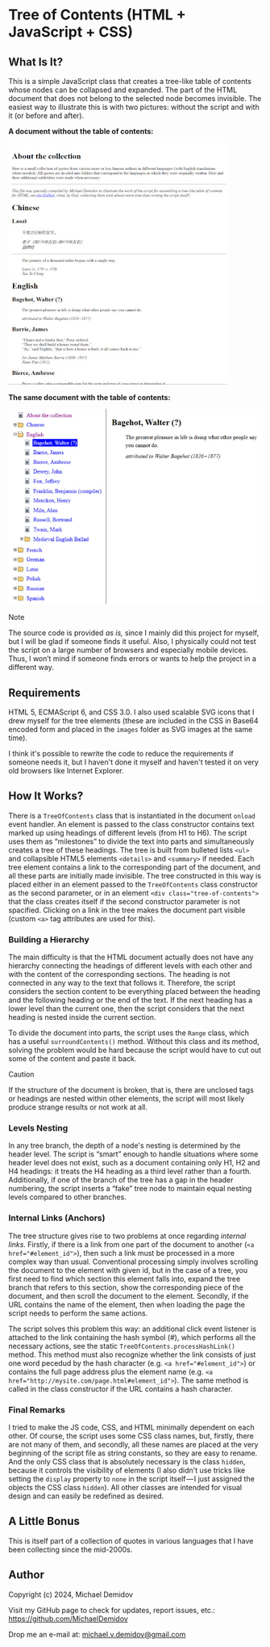Tree of Contents (HTML + JavaScript + CSS)
==========================================

What Is It?
-----------

This is a simple JavaScript class that creates a tree-like table of contents whose nodes can be collapsed and expanded. The part of the HTML document that does not belong to the selected node becomes invisible. The easiest way to illustrate this is with two pictures: without the script and with it (or before and after).

**A document without the table of contents:**

![A document without the table of contents](images/no_toc.jpg)

**The same document with the table of contents:**

![The same document with the table of contents](images/toc.jpg)

> [!NOTE]
> The source code is provided *as is,* since I mainly did this project for myself, but I will be glad if someone finds it useful. Also, I physically could not test the script on a large number of browsers and especially mobile devices. Thus, I won’t mind if someone finds errors or wants to help the project in a different way.

Requirements
------------

HTML 5, ECMAScript 6, and CSS 3.0. I also used scalable SVG icons that I drew myself for the tree elements (these are included in the CSS in Base64 encoded form and placed in the `images` folder as SVG images at the same time).

I think it's possible to rewrite the code to reduce the requirements if someone needs it, but I haven't done it myself and haven't tested it on very old browsers like Internet Explorer.

How It Works?
-------------

There is a `TreeOfContents` class that is instantiated in the document `onload` event handler. An element is passed to the class constructor contains text marked up using headings of different levels (from H1 to H6). The script uses them as “milestones” to divide the text into parts and simultaneously creates a tree of these headings. The tree is built from bulleted lists `<ul>` and collapsible HTML5 elements `<details>` and `<summary>` if needed. Each tree element contains a link to the corresponding part of the document, and all these parts are initially made invisible. The tree constructed in this way is placed either in an element passed to the `TreeOfContents` class constructor as the second parameter, or in an element `<div class="tree-of-contents">` that the class creates itself if the second constructor parameter is not spacified. Clicking on a link in the tree makes the document part visible (custom `<a>` tag attributes are used for this).

### Building a Hierarchy

The main difficulty is that the HTML document actually does not have any hierarchy connecting the headings of different levels with each other and with the content of the corresponding sections. The heading is not connected in any way to the text that follows it. Therefore, the script considers the section content to be everything placed between the heading and the following heading or the end of the text. If the next heading has a lower level than the current one, then the script considers that the next heading is nested inside the current section.

To divide the document into parts, the script uses the `Range` class, which has a useful `surroundContents()` method. Without this class and its method, solving the problem would be hard because the script would have to cut out some of the content and paste it back.

> [!CAUTION]
> If the structure of the document is broken, that is, there are unclosed tags or headings are nested within other elements, the script will most likely produce strange results or not work at all.

### Levels Nesting

In any tree branch, the depth of a node's nesting is determined by the header level. The script is “smart” enough to handle situations where some header level does not exist, such as a document containing only H1, H2 and H4 headings: it treats the H4 heading as a third level rather than a fourth. Additionally, if one of the branch of the tree has a gap in the header numbering, the script inserts a “fake” tree node to maintain equal nesting levels compared to other branches.

### Internal Links (Anchors)

The tree structure gives rise to two problems at once regarding *internal links.* Firstly, if there is a link from one part of the document to another (`<a href="#element_id">`), then such a link must be processed in a more complex way than usual. Conventional processing simply involves scrolling the document to the element with given id, but in the case of a tree, you first need to find which section this element falls into, expand the tree branch that refers to this section, show the corresponding piece of the document, and then scroll the document to the element. Secondly, if the URL contains the name of the element, then when loading the page the script needs to perform the same actions.

The script solves this problem this way: an additional click event listener is attached to the link containing the hash symbol (#), which performs all the necessary actions, see the static `TreeOfContents.processHashLink()` method. This method must also recognize whether the link consists of just one word pecedud by the hash character (e.g. `<a href="#element_id">`) or contains the full page address plus the element name (e.g. `<a href="http://mysite.com/page.html#element_id">`). The same method is called in the class constructor if the URL contains a hash character.

### Final Remarks

I tried to make the JS code, CSS, and HTML minimally dependent on each other. Of course, the script uses some CSS class names, but, firstly, there are not many of them, and secondly, all these names are placed at the very beginning of the script file as string constants, so they are easy to rename. And the only CSS class that is absolutely necessary is the class `hidden`, because it controls the visibility of elements (I also didn't use tricks like setting the `display` property to `none` in the script itself — I just assigned the objects the CSS class `hidden`). All other classes are intended for visual design and can easily be redefined as desired.

A Little Bonus
--------------

This is itself part of a collection of quotes in various languages that I have been collecting since the mid-2000s.

Author
------
Copyright (c) 2024, Michael Demidov

Visit my GitHub page to check for updates, report issues, etc.: https://github.com/MichaelDemidov

Drop me an e-mail at: michael.v.demidov@gmail.com
